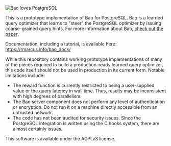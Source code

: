 ![Bao loves PostgreSQL](https://github.com/LearnedSystems/BaoForPostgreSQL/blob/master/branding/bao_loves_pg.svg)

This is a prototype implementation of Bao for PostgreSQL. Bao is a learned query optimizer that learns to "steer" the PostgreSQL optimizer by issuing coarse-grained query hints. For more information about Bao, [check out the paper](https://rm.cab/bao).

Documentation, including a tutorial, is available here: https://rmarcus.info/bao_docs/

While this repository contains working prototype implementations of many of the pieces required to build a production-ready learned query optimizer, this code itself should not be used in production in its current form. Notable limitations include:

* The reward function is currently restricted to being a user-supplied value or the query latency in wall time. Thus, results may be inconsistent with high degrees of parallelism.
* The Bao server component does not perform any level of authentication or encryption. Do not run it on a machine directly accessible from an untrusted network.
* The code has not been audited for security issues. Since the PostgreSQL integration is written using the C hooks system, there are almost certainly issues.

This software is available under the AGPLv3 license. 
